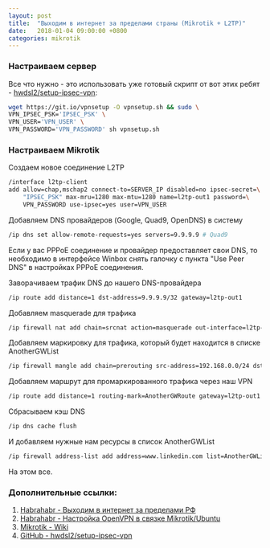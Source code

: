 ```yaml
---
layout: post
title:  "Выходим в интернет за пределами страны (Mikrotik + L2TP)"
date:   2018-01-04 09:00:00 +0800
categories: mikrotik
---
```


### Настраиваем сервер

Все что нужно - это использовать уже готовый скрипт от вот этих ребят - [hwdsl2/setup-ipsec-vpn](https://github.com/hwdsl2/setup-ipsec-vpn):

```sh
wget https://git.io/vpnsetup -O vpnsetup.sh && sudo \
VPN_IPSEC_PSK='IPSEC_PSK' \
VPN_USER='VPN_USER' \
VPN_PASSWORD='VPN_PASSWORD' sh vpnsetup.sh
```

### Настраиваем Mikrotik

Создаем новое соединение L2TP

```sh
/interface l2tp-client
add allow=chap,mschap2 connect-to=SERVER_IP disabled=no ipsec-secret=\
    "IPSEC_PSK" max-mru=1280 max-mtu=1280 name=l2tp-out1 password=\
    VPN_PASSWORD use-ipsec=yes user=VPN_USER
```

Добавляем DNS провайдеров (Google, Quad9, OpenDNS) в систему

```sh
/ip dns set allow-remote-requests=yes servers=9.9.9.9 # Quad9
```

Если у вас PPPoE соединение и провайдер предоставляет свои DNS, то необходимо в интерфейсе Winbox снять галочку с пункта "Use Peer DNS" в настройках PPPoE соединения.

Заворачиваем трафик DNS до нашего DNS-провайдера

```sh
/ip route add distance=1 dst-address=9.9.9.9/32 gateway=l2tp-out1
```

Добавляем masquerade для трафика

```sh
/ip firewall nat add chain=srcnat action=masquerade out-interface=l2tp-out1
```

Добавляем маркировку для трафика, который будет находится в списке AnotherGWList

```sh
/ip firewall mangle add chain=prerouting src-address=192.168.0.0/24 dst-address-list=AnotherGWList action=mark-routing new-routing-mark=AnotherGWRoute
```

Добавляем маршрут для промаркированного трафика через наш VPN

```sh
/ip route add distance=1 routing-mark=AnotherGWRoute gateway=l2tp-out1
```

Сбрасываем кэш DNS

```sh
/ip dns cache flush
```

И добавляем нужные нам ресурсы в список AnotherGWList

```sh
/ip firewall address-list add address=www.linkedin.com list=AnotherGWList
```

На этом все.

### Дополнительные ссылки:
1. [Habrahabr - Выходим в интернет за пределами РФ](https://habrahabr.ru/post/337426/)
2. [Habrahabr - Настройка OpenVPN в связке Mikrotik/Ubuntu](https://habrahabr.ru/post/227767/)
3. [Mikrotik - Wiki](https://wiki.mikrotik.com/)
4. [GitHub - hwdsl2/setup-ipsec-vpn](https://github.com/hwdsl2/setup-ipsec-vpn)
